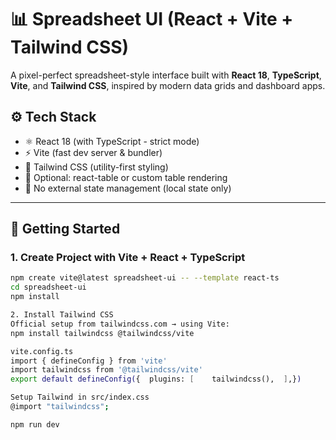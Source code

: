 # 📊 Spreadsheet UI (React + Vite + Tailwind CSS)

A pixel-perfect spreadsheet-style interface built with **React 18**, **TypeScript**, **Vite**, and **Tailwind CSS**, inspired by modern data grids and dashboard apps.

## ⚙️ Tech Stack

- ⚛️ React 18 (with TypeScript - strict mode)
- ⚡ Vite (fast dev server & bundler)
- 🎨 Tailwind CSS (utility-first styling)
- 🔢 Optional: react-table or custom table rendering
- 💾 No external state management (local state only)

---

## 🚀 Getting Started

### 1. Create Project with Vite + React + TypeScript

```bash
npm create vite@latest spreadsheet-ui -- --template react-ts
cd spreadsheet-ui
npm install

2. Install Tailwind CSS
Official setup from tailwindcss.com → using Vite:
npm install tailwindcss @tailwindcss/vite

vite.config.ts
import { defineConfig } from 'vite'
import tailwindcss from '@tailwindcss/vite'
export default defineConfig({  plugins: [    tailwindcss(),  ],})

Setup Tailwind in src/index.css
@import "tailwindcss";

npm run dev